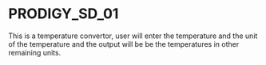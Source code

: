 # PRODIGY_SD_01
This is a temperature convertor, user will enter the temperature and the unit of the temperature and the output will be be the temperatures in other remaining units.
